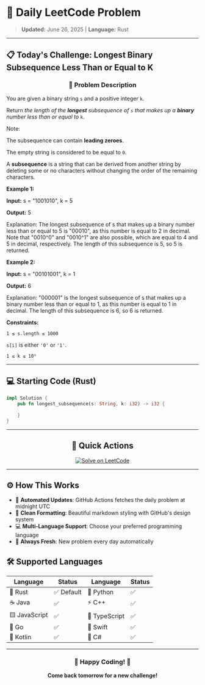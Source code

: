 # 🎯 Daily LeetCode Problem

> **Updated:** June 26, 2025 | **Language:** Rust

---

## 📋 Today's Challenge: **Longest Binary Subsequence Less Than or Equal to K**

<div align="center">

### 🧩 Problem Description

</div>

You are given a binary string `s` and a positive integer `k`.

Return *the length of the **longest** subsequence of *`s`* that makes up a **binary** number less than or equal to* `k`.

Note:

The subsequence can contain **leading zeroes**.

The empty string is considered to be equal to `0`.

A **subsequence** is a string that can be derived from another string by deleting some or no characters without changing the order of the remaining characters.

**Example 1:**

**Input:** s = "1001010", k = 5

**Output:** 5

Explanation: The longest subsequence of s that makes up a binary number less than or equal to 5 is "00010", as this number is equal to 2 in decimal.
Note that "0010^0" and "0010^1" are also possible, which are equal to 4 and 5 in decimal, respectively.
The length of this subsequence is 5, so 5 is returned.

**Example 2:**

**Input:** s = "00101001", k = 1

**Output:** 6

Explanation: "000001" is the longest subsequence of s that makes up a binary number less than or equal to 1, as this number is equal to 1 in decimal.
The length of this subsequence is 6, so 6 is returned.

**Constraints:**

`1 ≤ s.length ≤ 1000`

`s[i]` is either `'0'` or `'1'`.

`1 ≤ k ≤ 10⁹`

---

## 💻 Starting Code (Rust)

```rust
impl Solution {
    pub fn longest_subsequence(s: String, k: i32) -> i32 {
        
    }
}
```

---

<div align="center">

## 🔗 Quick Actions

[![Solve on LeetCode](https://img.shields.io/badge/Solve_on-LeetCode-orange?style=for-the-badge&logo=leetcode&logoColor=white)](https://leetcode.com/problems/longest-binary-subsequence-less-than-or-equal-to-k/)

</div>

---

## ⚙️ How This Works

- 🤖 **Automated Updates**: GitHub Actions fetches the daily problem at midnight UTC
- 🎨 **Clean Formatting**: Beautiful markdown styling with GitHub's design system
- 💻 **Multi-Language Support**: Choose your preferred programming language
- 🔄 **Always Fresh**: New problem every day automatically

## 🛠️ Supported Languages

<div align="center">

| Language | Status | Language | Status |
|----------|--------|----------|--------|
| 🦀 Rust | ✅ Default | 🐍 Python | ✅ |
| ☕ Java | ✅ | ⚡ C++ | ✅ |
| 🟨 JavaScript | ✅ | 🔷 TypeScript | ✅ |
| 🐹 Go | ✅ | 🍎 Swift | ✅ |
| 🎯 Kotlin | ✅ | 💎 C# | ✅ |

</div>

---

<div align="center">

### 🌟 Happy Coding! 🌟

**Come back tomorrow for a new challenge!**

</div>